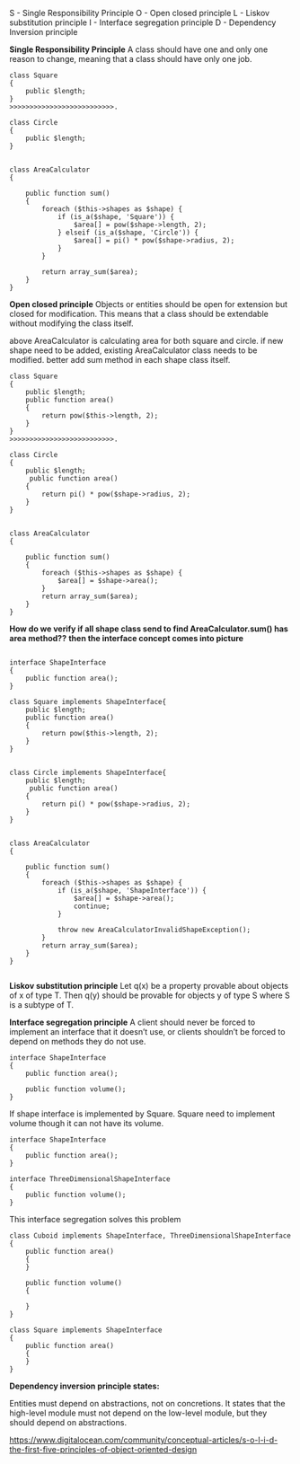 S - Single Responsibility Principle
O - Open closed principle
L - Liskov substitution principle
I - Interface segregation principle
D - Dependency Inversion principle

**Single Responsibility Principle**
A class should have one and only one reason to change, meaning that a class should have only one job.
```
class Square
{
    public $length;
}
>>>>>>>>>>>>>>>>>>>>>>>>>>.

class Circle
{
    public $length;
}


class AreaCalculator 
{

    public function sum()
    {
        foreach ($this->shapes as $shape) {
            if (is_a($shape, 'Square')) {
                $area[] = pow($shape->length, 2);
            } elseif (is_a($shape, 'Circle')) {
                $area[] = pi() * pow($shape->radius, 2);
            }
        }

        return array_sum($area);
    }
}
```



**Open closed principle**
Objects or entities should be open for extension but closed for modification. This means that a class should be extendable without modifying the class itself.

above AreaCalculator  is calculating area for both square and circle. if new shape  need to be added, existing AreaCalculator class needs to be modified. better add sum method in each shape class itself. 

```
class Square
{
    public $length;
    public function area()
    {
        return pow($this->length, 2);
    }
}
>>>>>>>>>>>>>>>>>>>>>>>>>>.

class Circle
{
    public $length;
     public function area()
    {
        return pi() * pow($shape->radius, 2);
    }	
}


class AreaCalculator 
{

    public function sum()
    {
        foreach ($this->shapes as $shape) {
            $area[] = $shape->area();
        }
        return array_sum($area);
    }
}
```

**How do we verify if all shape class send to find AreaCalculator.sum() has area method??**
**then the interface concept comes into picture**

```

interface ShapeInterface
{
    public function area();
}

class Square implements ShapeInterface{
    public $length;
    public function area()
    {
        return pow($this->length, 2);
    }
}


class Circle implements ShapeInterface{
    public $length;
     public function area()
    {
        return pi() * pow($shape->radius, 2);
    }	
}


class AreaCalculator 
{

    public function sum()
    {
        foreach ($this->shapes as $shape) {
            if (is_a($shape, 'ShapeInterface')) {
                $area[] = $shape->area();
                continue;
            }

            throw new AreaCalculatorInvalidShapeException();
        }
        return array_sum($area);
    }
}
```
```
```

 **Liskov substitution principle**
Let q(x) be a property provable about objects of x of type T. Then q(y) should be provable for objects y of type S where S is a subtype of T.

**Interface segregation principle**
A client should never be forced to implement an interface that it doesn’t use, or clients shouldn’t be forced to depend on methods they do not use.
```
interface ShapeInterface
{
    public function area();

    public function volume();
}
```

If shape interface is implemented by Square. Square need to implement volume though it can not have its volume. 
```
interface ShapeInterface
{
    public function area();
}

interface ThreeDimensionalShapeInterface
{
    public function volume();
}
```

This interface segregation solves this problem
```
class Cuboid implements ShapeInterface, ThreeDimensionalShapeInterface
{
    public function area()
    {
    }

    public function volume()
    {

    }
}
```

```
class Square implements ShapeInterface
{
    public function area()
    {
    }
}
```

**Dependency inversion principle states:**

Entities must depend on abstractions, not on concretions. It states that the high-level module must not depend on the low-level module, but they should depend on abstractions.

https://www.digitalocean.com/community/conceptual-articles/s-o-l-i-d-the-first-five-principles-of-object-oriented-design